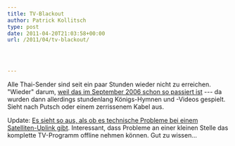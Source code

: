 ```yaml
---
title: TV-Blackout
author: Patrick Kollitsch
type: post
date: 2011-04-20T21:03:58+00:00
url: /2011/04/tv-blackout/




---
```

Alle Thai-Sender sind seit ein paar Stunden wieder nicht zu erreichen. "Wieder" darum, <a href="897">weil das im September 2006 schon so passiert ist</a> --- da wurden dann allerdings stundenlang K&ouml;nigs-Hymnen und -Videos gespielt. Sieht nach Putsch oder einem zerrissenem Kabel aus.

Update: [Es sieht so aus, als ob es technische Probleme bei einem Satelliten-Uplink gibt][1]. Interessant, dass Probleme an einer kleinen Stelle das komplette TV-Programm offline nehmen k&ouml;nnen. Gut zu wissen...

 [1]: http://www.nationmultimedia.com/home/All-TV-channels-broadcast-via-Thai-Com-blacked-out-30153641.html
